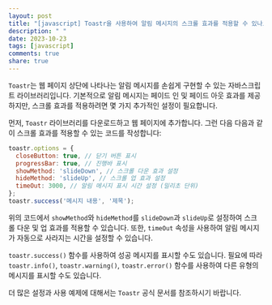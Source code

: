 ```yaml
---
layout: post
title: "[javascript] Toastr을 사용하여 알림 메시지의 스크롤 효과를 적용할 수 있나요?"
description: " "
date: 2023-10-23
tags: [javascript]
comments: true
share: true
---
```


`Toastr`는 웹 페이지 상단에 나타나는 알림 메시지를 손쉽게 구현할 수 있는 자바스크립트 라이브러리입니다. 기본적으로 알림 메시지는 페이드 인 및 페이드 아웃 효과를 제공하지만, 스크롤 효과를 적용하려면 몇 가지 추가적인 설정이 필요합니다.

먼저, `Toastr` 라이브러리를 다운로드하고 웹 페이지에 추가합니다. 그런 다음 다음과 같이 스크롤 효과를 적용할 수 있는 코드를 작성합니다:

```javascript
toastr.options = {
  closeButton: true, // 닫기 버튼 표시
  progressBar: true, // 진행바 표시
  showMethod: 'slideDown', // 스크롤 다운 효과 설정
  hideMethod: 'slideUp', // 스크롤 업 효과 설정
  timeOut: 3000, // 알림 메시지 표시 시간 설정 (밀리초 단위)
};
toastr.success('메시지 내용', '제목');
```

위의 코드에서 `showMethod`와 `hideMethod`를 `slideDown`과 `slideUp`로 설정하여 스크롤 다운 및 업 효과를 적용할 수 있습니다. 또한, `timeOut` 속성을 사용하여 알림 메시지가 자동으로 사라지는 시간을 설정할 수 있습니다.

`toastr.success()` 함수를 사용하여 성공 메시지를 표시할 수도 있습니다. 필요에 따라 `toastr.info()`, `toastr.warning()`, `toastr.error()` 함수를 사용하여 다른 유형의 메시지를 표시할 수도 있습니다.

더 많은 설정과 사용 예제에 대해서는 `Toastr` 공식 문서를 참조하시기 바랍니다.
